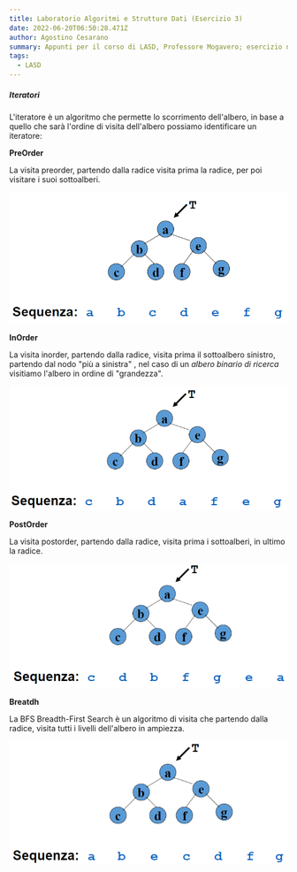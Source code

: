 ```yaml
---
title: Laboratorio Algoritmi e Strutture Dati (Esercizio 3)
date: 2022-06-20T06:50:28.471Z
author: Agostino Cesarano
summary: Appunti per il corso di LASD, Professore Mogavero; esercizio numero 3, alberi.
tags:
  - LASD
---
```

##### Iteratori

L'iteratore è un algoritmo che permette lo scorrimento dell'albero, in base a quello che sarà l'ordine di visita dell'albero possiamo identificare un iteratore:

**PreOrder**

La visita preorder, partendo dalla radice visita prima la radice, per poi visitare i suoi sottoalberi.

![Visita pre order](/static/img/pre-order.png "Visita pre order")

**InOrder**

La visita inorder, partendo dalla radice, visita prima il sottoalbero sinistro, partendo dal nodo "più a sinistra" , nel caso di un *albero binario di ricerca* visitiamo l'albero in ordine di "grandezza".

![Visita in order](/static/img/in-order.png "Visita in order")

**PostOrder**

La visita postorder, partendo dalla radice, visita prima i sottoalberi, in ultimo la radice.

![Visita post order](/static/img/post-order.png "Visita post order")

**Breatdh**

La BFS Breadth-First Search è un algoritmo di visita che partendo dalla radice, visita tutti i livelli dell'albero in ampiezza.

![Visita in ampiezza](/static/img/breadth-.png "Visita in ampiezza")